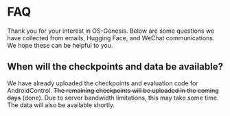 # FAQ

Thank you for your interest in OS-Genesis. Below are some questions we have collected from emails, Hugging Face, and WeChat communications. We hope these can be helpful to you.

## When will the checkpoints and data be available?

We have already uploaded the checkpoints and evaluation code for AndroidControl. ~~The remaining checkpoints will be uploaded in the coming days~~ (done). Due to server bandwidth limitations, this may take some time. The data will also be available shortly.